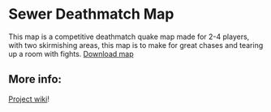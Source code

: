 # Sewer Deathmatch Map
This map is a competitive deathmatch quake map made for 2-4 players, with two skirmishing areas, this map is to make for great chases and tearing up a room with fights.  [Download map](https://github.com/BearShorts11/SewerQuakeMap/tree/main/MapFiles)
## More info:
[Project wiki](https://github.com/BearShorts11/SiloQuakeMap/wiki)!

